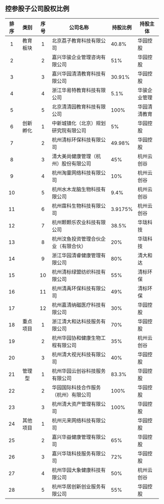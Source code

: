 ## 控参股子公司股权比例

|排序|类别|序号|公司名称|持股比例|持股主体|
|:--:|:---:|:--:|----|----|----|
|1|教育板块|1|北京荔子教育科技有限公司|40.8%|华园控股|
|2||2|嘉兴华骏企业管理咨询有限公司|51%|华园控股|
|3||3|嘉兴华园清清教育科技有限公司|30.91%|华园控股|
|4||4|浙江华易特教育科技有限公司|5.1%|华骏企业管理|
|5||5|北京清清园教育科技有限公司|100%|华园清清教育|
|6|创新孵化|1|中新城镇化（北京）规划研究院有限公司|5%|华园控股|
|7||2|杭州清标环保科技有限公司|49.98%|华园控股|
|8||3|清大美尚健康管理（杭州）股份有限公司|45%|杭州云创谷|
|9||4|杭州淘童网络科技有限公司|10%|杭州云创谷|
|10||5|杭州水木龙脑生物科技有限公司|9.4%|杭州云创谷|
|11||6|杭州霆科生物科技有限公司|3.9175%|杭州云创谷|
|12||7|杭州颗颗乐农业科技有限公司|38.5%|华珑科技|
|13||8|杭州汶鱼投资管理合伙企业（有限合伙）|20%|华珑科技|
|14||9|浙江华园清睿健康管理有限公司|80%|清大和达|
|15||10|杭州清标绿盟纺织科技有限公司|55%|清标环保|
|16||11|杭州清禹环保科技有限公司|49%|清标环保|
|17||12|杭州嘉清纳磁医疗科技有限公司|30%|华园控股|
|18|重点项目|1|浙江清大和达科技服务有限公司|70%|华园控股|
|19||2|杭州华园协和健康生物工程有限公司|35%|杭州云创谷|
|20||3|杭州清大视光科技有限公司|40%|华园控股|
|21|管理型|1|杭州华园云创谷科技服务有限公司|83.3%|华园控股|
|22||2|华园国际科技合作服务（杭州）有限公司|100%|华园控股|
|23||3|杭州清大资产管理有限公司|100%|华园控股|
|24|其他项目|1|杭州元来网络科技有限公司||华园控股|
|25||2|嘉兴华益健康管理有限公司|65%|华园控股|
|26||3|嘉兴华珑科技服务有限公司|72%|华园控股|
|27||4|杭州华园大象健康科技有限公司|50%|杭州云创谷|
|28||5|杭州华居创新创业服务有限公司|55%|华园控股|
